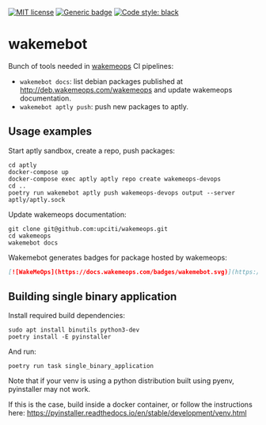 [![MIT license](https://img.shields.io/badge/License-MIT-blue.svg)](https://lbesson.mit-license.org/)
[![Generic badge](https://img.shields.io/badge/type_checked-mypy-informational.svg)](https://mypy.readthedocs.io/en/stable/introduction.html)
[![Code style: black](https://img.shields.io/badge/code%20style-black-000000.svg)](https://github.com/ambv/black)

# wakemebot

Bunch of tools needed in [wakemeops](https://github.com/upciti/wakemeops) CI pipelines:

* `wakemebot docs`: list debian packages published at <http://deb.wakemeops.com/wakemeops> and update wakemeops documentation.
* `wakemebot aptly push`: push new packages to aptly.

## Usage examples

Start aptly sandbox, create a repo, push packages:

```shell
cd aptly
docker-compose up
docker-compose exec aptly aptly repo create wakemeops-devops
cd ..
poetry run wakemebot aptly push wakemeops-devops output --server aptly/aptly.sock
```

Update wakemeops documentation:

```shell
git clone git@github.com:upciti/wakemeops.git
cd wakemeops
wakemebot docs
```

Wakemebot generates badges for package hosted by wakemeops:

```markdown
[![WakeMeOps](https://docs.wakemeops.com/badges/wakemebot.svg)](https://docs.wakemeops.com/packages/wakemebot)
```

## Building single binary application

Install required build dependencies:

```shell
sudo apt install binutils python3-dev
poetry install -E pyinstaller
```

And run:

```shell
poetry run task single_binary_application
```

Note that if your venv is using a python distribution built using pyenv, pyinstaller may not work.

If this is the case, build inside a docker container, or follow the instructions here:
https://pyinstaller.readthedocs.io/en/stable/development/venv.html
